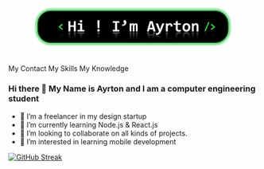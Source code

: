 <p align="center"><a><img width="80%" alt="Hey u are, I'm Ayrton" src="./assets/header.png" /></a></p>

<br />
</td>
</tr>
My Contact 
</td>
</tr>
My Skills
</td>
</tr>
My Knowledge
</td>
</tr>

### Hi there 👋 My Name is Ayrton and I am a computer engineering student
- 🔭 I’m a freelancer in my design startup
- 🌱 I’m currently learning Node.js & React.js
- 👯 I’m looking to collaborate on all kinds of projects.
- 💬 I’m interested in learning mobile development

[![GitHub Streak](https://streak-stats.demolab.com?user=ayrtondiaz&theme=highcontrast&hide_border=true&border_radius=10&date_format=M%20j%5B%2C%20Y%5D)](https://git.io/streak-stats)

